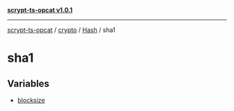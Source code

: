 [**scrypt-ts-opcat v1.0.1**](../../../../../../README.md)

***

[scrypt-ts-opcat](../../../../../../README.md) / [crypto](../../../../README.md) / [Hash](../../README.md) / sha1

# sha1

## Variables

- [blocksize](variables/blocksize.md)
